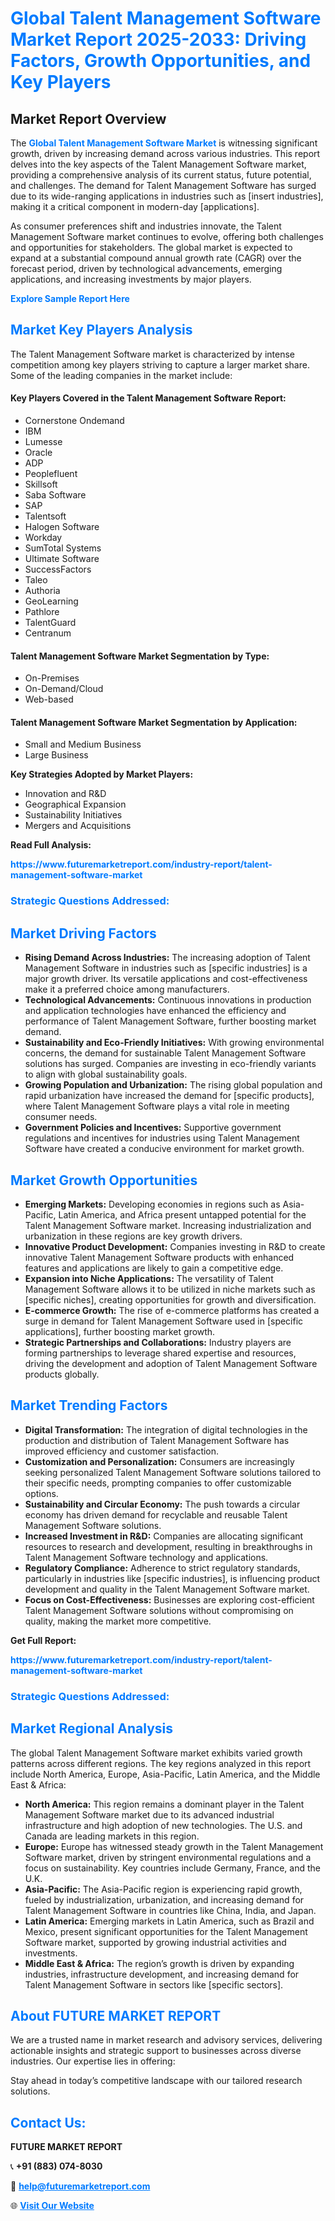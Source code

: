 <h1 style="color: #007BFF;">Global Talent Management Software Market Report 2025-2033: Driving Factors, Growth Opportunities, and Key Players</h1>

<section id="overview">
<h2>Market Report Overview</h2>
<p>The <a href="https://www.futuremarketreport.com/industry-report/talent-management-software-market" style="color: #007BFF; text-decoration: none;"><strong>Global Talent Management Software Market</strong></a> is witnessing significant growth, driven by increasing demand across various industries. This report delves into the key aspects of the Talent Management Software market, providing a comprehensive analysis of its current status, future potential, and challenges. The demand for Talent Management Software has surged due to its wide-ranging applications in industries such as [insert industries], making it a critical component in modern-day [applications].</p>
<p>As consumer preferences shift and industries innovate, the Talent Management Software market continues to evolve, offering both challenges and opportunities for stakeholders. The global market is expected to expand at a substantial compound annual growth rate (CAGR) over the forecast period, driven by technological advancements, emerging applications, and increasing investments by major players.</p>
</section>

<section id="overview">
<p><a href="https://www.futuremarketreport.com/request-sample/reportId=105968" style="color: #007BFF; text-decoration: none;"><strong>Explore Sample Report Here</strong></a></p>
</section>

<section id="key-players">
<h2 style="color: #007BFF;">Market Key Players Analysis</h2>
<p>The Talent Management Software market is characterized by intense competition among key players striving to capture a larger market share. Some of the leading companies in the market include:</p>
<h4>Key Players Covered in the Talent Management Software Report:</h4>
<ul><li>Cornerstone Ondemand</li><li>IBM</li><li>Lumesse</li><li>Oracle</li><li>ADP</li><li>Peoplefluent</li><li>Skillsoft</li><li>Saba Software</li><li>SAP</li><li>Talentsoft</li><li>Halogen Software</li><li>Workday</li><li>SumTotal Systems</li><li>Ultimate Software</li><li>SuccessFactors</li><li>Taleo</li><li>Authoria</li><li>GeoLearning</li><li>Pathlore</li><li>TalentGuard</li><li>Centranum</li></ul>
<h4>Talent Management Software Market Segmentation by Type:</h4>
<ul><li>On-Premises</li><li>On-Demand/Cloud</li><li>Web-based</li></ul>

<h4>Talent Management Software Market Segmentation by Application:</h4>
<ul><li>Small and Medium Business</li><li>Large Business</li></ul>
<p><strong>Key Strategies Adopted by Market Players:</strong></p>
<ul>
<li>Innovation and R&D</li>
<li>Geographical Expansion</li>
<li>Sustainability Initiatives</li>
<li>Mergers and Acquisitions</li>
</ul>
</section>

<section>
<p><strong>Read Full Analysis: </strong></p><a href="https://www.futuremarketreport.com/industry-report/talent-management-software-market" style="color: #007BFF; text-decoration: none;"><strong>https://www.futuremarketreport.com/industry-report/talent-management-software-market</strong></a>
<h3 style="color: #007BFF;">Strategic Questions Addressed:</h3>
</section>

<section id="driving-factors">
<h2 style="color: #007BFF;">Market Driving Factors</h2>
<ul>
<li><strong>Rising Demand Across Industries:</strong> The increasing adoption of Talent Management Software in industries such as [specific industries] is a major growth driver. Its versatile applications and cost-effectiveness make it a preferred choice among manufacturers.</li>
<li><strong>Technological Advancements:</strong> Continuous innovations in production and application technologies have enhanced the efficiency and performance of Talent Management Software, further boosting market demand.</li>
<li><strong>Sustainability and Eco-Friendly Initiatives:</strong> With growing environmental concerns, the demand for sustainable Talent Management Software solutions has surged. Companies are investing in eco-friendly variants to align with global sustainability goals.</li>
<li><strong>Growing Population and Urbanization:</strong> The rising global population and rapid urbanization have increased the demand for [specific products], where Talent Management Software plays a vital role in meeting consumer needs.</li>
<li><strong>Government Policies and Incentives:</strong> Supportive government regulations and incentives for industries using Talent Management Software have created a conducive environment for market growth.</li>
</ul>
</section>

<section id="growth-opportunities">
<h2 style="color: #007BFF;">Market Growth Opportunities</h2>
<ul>
<li><strong>Emerging Markets:</strong> Developing economies in regions such as Asia-Pacific, Latin America, and Africa present untapped potential for the Talent Management Software market. Increasing industrialization and urbanization in these regions are key growth drivers.</li>
<li><strong>Innovative Product Development:</strong> Companies investing in R&D to create innovative Talent Management Software products with enhanced features and applications are likely to gain a competitive edge.</li>
<li><strong>Expansion into Niche Applications:</strong> The versatility of Talent Management Software allows it to be utilized in niche markets such as [specific niches], creating opportunities for growth and diversification.</li>
<li><strong>E-commerce Growth:</strong> The rise of e-commerce platforms has created a surge in demand for Talent Management Software used in [specific applications], further boosting market growth.</li>
<li><strong>Strategic Partnerships and Collaborations:</strong> Industry players are forming partnerships to leverage shared expertise and resources, driving the development and adoption of Talent Management Software products globally.</li>
</ul>
</section>

<section id="trending-factors">
<h2 style="color: #007BFF;">Market Trending Factors</h2>
<ul>
<li><strong>Digital Transformation:</strong> The integration of digital technologies in the production and distribution of Talent Management Software has improved efficiency and customer satisfaction.</li>
<li><strong>Customization and Personalization:</strong> Consumers are increasingly seeking personalized Talent Management Software solutions tailored to their specific needs, prompting companies to offer customizable options.</li>
<li><strong>Sustainability and Circular Economy:</strong> The push towards a circular economy has driven demand for recyclable and reusable Talent Management Software solutions.</li>
<li><strong>Increased Investment in R&D:</strong> Companies are allocating significant resources to research and development, resulting in breakthroughs in Talent Management Software technology and applications.</li>
<li><strong>Regulatory Compliance:</strong> Adherence to strict regulatory standards, particularly in industries like [specific industries], is influencing product development and quality in the Talent Management Software market.</li>
<li><strong>Focus on Cost-Effectiveness:</strong> Businesses are exploring cost-efficient Talent Management Software solutions without compromising on quality, making the market more competitive.</li>
</ul>
</section>

<section>
<p><strong>Get Full Report: </strong></p><a href="https://www.futuremarketreport.com/industry-report/talent-management-software-market" style="color: #007BFF; text-decoration: none;"><strong>https://www.futuremarketreport.com/industry-report/talent-management-software-market</strong></a>
<h3 style="color: #007BFF;">Strategic Questions Addressed:</h3>
</section>


<section id="regional-analysis">
<h2 style="color: #007BFF;">Market Regional Analysis</h2>
<p>The global Talent Management Software market exhibits varied growth patterns across different regions. The key regions analyzed in this report include North America, Europe, Asia-Pacific, Latin America, and the Middle East & Africa:</p>
<ul>
<li><strong>North America:</strong> This region remains a dominant player in the Talent Management Software market due to its advanced industrial infrastructure and high adoption of new technologies. The U.S. and Canada are leading markets in this region.</li>
<li><strong>Europe:</strong> Europe has witnessed steady growth in the Talent Management Software market, driven by stringent environmental regulations and a focus on sustainability. Key countries include Germany, France, and the U.K.</li>
<li><strong>Asia-Pacific:</strong> The Asia-Pacific region is experiencing rapid growth, fueled by industrialization, urbanization, and increasing demand for Talent Management Software in countries like China, India, and Japan.</li>
<li><strong>Latin America:</strong> Emerging markets in Latin America, such as Brazil and Mexico, present significant opportunities for the Talent Management Software market, supported by growing industrial activities and investments.</li>
<li><strong>Middle East & Africa:</strong> The region’s growth is driven by expanding industries, infrastructure development, and increasing demand for Talent Management Software in sectors like [specific sectors].</li>
</ul>
</section>

<footer>
<h2 style="color: #007BFF;">About FUTURE MARKET REPORT</h2>
<p>We are a trusted name in market research and advisory services, delivering actionable insights and strategic support to businesses across diverse industries. Our expertise lies in offering:</p>

<p>Stay ahead in today’s competitive landscape with our tailored research solutions.</p>

<h2 style="color: #007BFF;">Contact Us:</h2>
<p><strong>FUTURE MARKET REPORT</strong></p>
<p>📞 <strong>+91 (883) 074-8030</strong></p>
<p>📧 <strong><a href="mailto:help@futuremarketreport.com" style="color: #007BFF;">help@futuremarketreport.com</a></strong></p>
<p>🌐 <strong><a href="https://www.futuremarketreport.com/" style="color: #007BFF;">Visit Our Website</a></strong></p>
</footer>